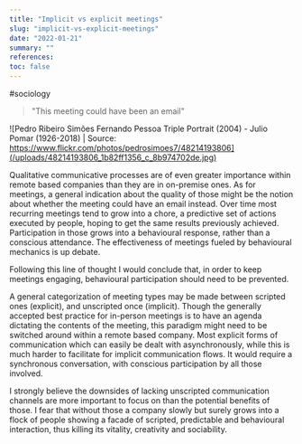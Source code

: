 ```yaml
---
title: "Implicit vs explicit meetings"
slug: "implicit-vs-explicit-meetings"
date: "2022-01-21"
summary: ""
references: 
toc: false
---
```


#sociology

> "This meeting could have been an email"

![Pedro Ribeiro Simões Fernando Pessoa Triple Portrait (2004) - Julio Pomar (1926-2018) | Source: https://www.flickr.com/photos/pedrosimoes7/48214193806](/uploads/48214193806_1b82ff1356_c_8b974702de.jpg)

Qualitative communicative processes are of even greater importance within remote based companies than they are in on-premise ones. As for meetings, a general indication about the quality of those might be the notion about whether the meeting could have an email instead. Over time most recurring meetings tend to grow into a chore, a predictive set of actions executed by people, hoping to get the same results previously achieved. Participation in those grows into a behavioural response, rather than a conscious attendance. The effectiveness of meetings fueled by behavioural mechanics is up debate.

Following this line of thought I would conclude that, in order to keep meetings engaging, behavioural participation should need to be prevented.

A general categorization of meeting types may be made between scripted ones (explicit), and unscripted once (implicit). Though the generally accepted best practice for in-person meetings is to have an agenda dictating the contents of the meeting, this paradigm might need to be switched around within a remote based company. Most explicit forms of communication which can easily be dealt with asynchronously, while this is much harder to facilitate for implicit communication flows. It would require a synchronous conversation, with conscious participation by all those involved.

I strongly believe the downsides of lacking unscripted communication channels are more important to focus on than the potential benefits of those. I fear that without those a company slowly but surely grows into a flock of people showing a facade of scripted, predictable and behavioural interaction, thus killing its vitality, creativity and sociability.
